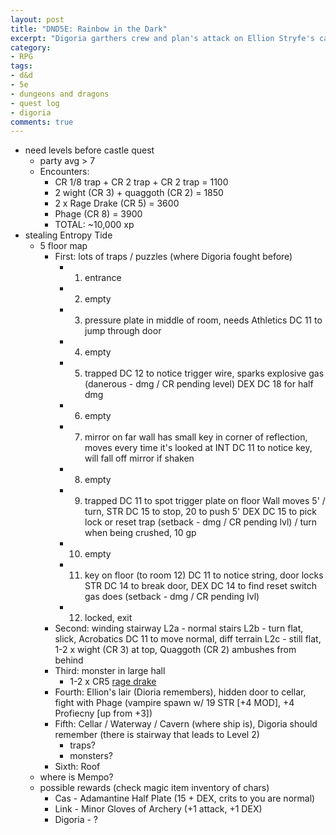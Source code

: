 ```yaml
---
layout: post
title: "DND5E: Rainbow in the Dark"
excerpt: "Digoria garthers crew and plan's attack on Ellion Stryfe's castle"
category:
- RPG
tags:
- d&d
- 5e
- dungeons and dragons
- quest log
- digoria
comments: true
---
```


- need levels before castle quest
	- party avg > 7
  - Encounters:
	- CR 1/8 trap + CR 2 trap + CR 2 trap = 1100
	- 2 wight (CR 3) + quaggoth (CR 2) = 1850
	- 2 x Rage Drake (CR 5) = 3600
	- Phage (CR 8) = 3900
	- TOTAL: ~10,000 xp
- stealing Entropy Tide
  - 5 floor map
    - First: lots of traps / puzzles (where Digoria fought before)
		- 1) entrance
		- 2) empty
		- 3) pressure plate in middle of room, needs Athletics DC 11 to jump through door
		- 4) empty
		- 5) trapped
			DC 12 to notice trigger wire, sparks explosive gas
			(danerous - dmg / CR pending level) DEX DC 18 for half dmg
		- 6) empty
		- 7) mirror on far wall
			has small key in corner of reflection, moves every time it's looked at
			INT DC 11 to notice key, will fall off mirror if shaken
		- 8) empty
		- 9) trapped
			DC 11 to spot trigger plate on floor
			Wall moves 5' / turn, STR DC 15 to stop, 20 to push 5'
			DEX DC 15 to pick lock or reset trap
			(setback - dmg / CR pending lvl) / turn when being crushed, 10 gp
		- 10) empty
		- 11) key on floor (to room 12)
			DC 11 to notice string, door locks
			STR DC 14 to break door, DEX DC 14 to find reset switch
			gas does (setback - dmg / CR pending lvl)
		- 12) locked, exit
    - Second:  winding stairway
		L2a - normal stairs
		L2b - turn flat, slick, Acrobatics DC 11 to move normal, diff terrain
		L2c - still flat, 1-2 x wight (CR 3) at top, Quaggoth (CR 2) ambushes from behind
    - Third:  monster in large hall
      - 1-2 x CR5 [rage drake](https://s-media-cache-ak0.pinimg.com/736x/d7/94/1e/d7941ece84caa6e7cbe336ae05522da7.jpg)
    - Fourth:  Ellion's lair (Dioria remembers), hidden door to cellar, fight with Phage (vampire spawn w/ 19 STR [+4 MOD], +4 Profiecny [up from +3])
    - Fifth:  Cellar / Waterway / Cavern (where ship is), Digoria should remember (there is stairway that leads to Level 2)
		- traps?
		- monsters?
    - Sixth:  Roof
  - where is Mempo?
  - possible rewards (check magic item inventory of chars)
    - Cas - Adamantine Half Plate (15 + DEX, crits to you are normal)
    - Link - Minor Gloves of Archery (+1 attack, +1 DEX)
    - Digoria - ?
